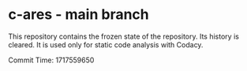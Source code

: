 # c-ares - main branch

This repository contains the frozen state of the repository.
Its history is cleared. It is used only for static code
analysis with Codacy.

Commit Time: 1717559650